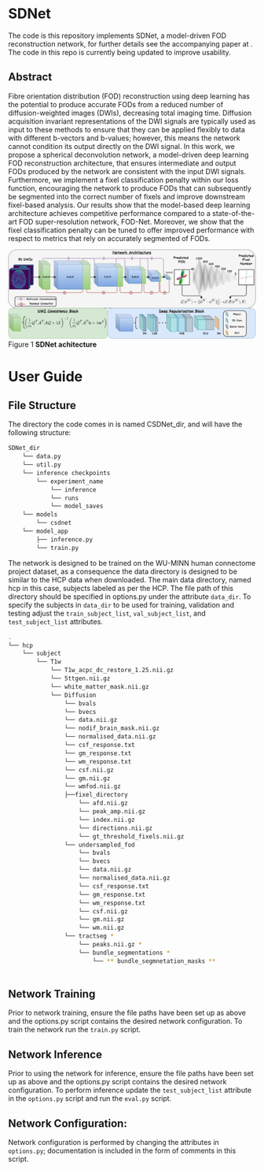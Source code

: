 # SDNet 
The code is this repository implements SDNet, a model-driven FOD reconstruction network, for further details see the accompanying paper at . The code in this repo is currently being updated to improve usability. 

## Abstract
Fibre orientation distribution (FOD) reconstruction using deep learning has the potential to produce accurate FODs from a reduced number of diffusion-weighted images (DWIs), decreasing total imaging time. Diffusion acquisition invariant representations of the DWI signals are typically used as input to these methods to ensure that they can be applied flexibly to data with different b-vectors and b-values; however, this means the network cannot condition its output directly on the DWI signal. In this work, we propose a spherical deconvolution network, a model-driven deep learning FOD reconstruction architecture, that ensures intermediate and output FODs produced by the network are consistent with the input DWI signals. Furthermore, we implement a fixel classification penalty within our loss function, encouraging the network to produce FODs that can subsequently be segmented into the correct number of fixels and improve downstream fixel-based analysis. Our results show that the model-based deep learning architecture achieves competitive performance compared to a state-of-the-art FOD super-resolution network, FOD-Net. Moreover, we show that the fixel classification penalty can be tuned to offer improved performance with respect to metrics that rely on accurately segmented of FODs.

<img src="SDNet%20(2).jpg" width="1000"><br>
Figure 1 **SDNet achitecture**

# User Guide 
## File Structure
The directory the code comes in is named CSDNet_dir, and will have the following structure:
```bash
SDNet_dir
    └── data.py
    └── util.py
    └── inference checkpoints
        └── experiment_name
            └── inference
            └── runs
            └── model_saves
    └── models
        └── csdnet
    └── model_app
        ├── inference.py
        └── train.py
```
The network is designed to be trained on the WU-MINN human connectome project dataset, as a consequence the data directory is designed to be similar to the HCP data when downloaded. The main data directory, named hcp in this case, subjects labeled as per the HCP. The file path of this directory should be specified in options.py under the attribute `data_dir`. To specify the subjects in `data_dir` to be used for training, validation and testing adjust the `train_subject_list`, `val_subject_list`, and `test_subject_list` attributes.

```bash
.
└── hcp
    └── subject
        └── T1w
            └── T1w_acpc_dc_restore_1.25.nii.gz
            └── 5ttgen.nii.gz
            └── white_matter_mask.nii.gz
            └── Diffusion
                └── bvals
                └── bvecs 
                └── data.nii.gz
                └── nodif_brain_mask.nii.gz
                └── normalised_data.nii.gz
                └── csf_response.txt
                └── gm_response.txt
                └── wm_response.txt
                └── csf.nii.gz
                └── gm.nii.gz
                └── wmfod.nii.gz
                ├──fixel_directory
                    └── afd.nii.gz
                    └── peak_amp.nii.gz
                    └── index.nii.gz
                    └── directions.nii.gz
                    └── gt_threshold_fixels.nii.gz
                └── undersampled_fod
                    └── bvals
                    └── bvecs
                    └── data.nii.gz
                    └── normalised_data.nii.gz
                    └── csf_response.txt
                    └── gm_response.txt
                    └── wm_response.txt
                    └── csf.nii.gz
                    └── gm.nii.gz
                    └── wm.nii.gz
                └── tractseg *
                    └── peaks.nii.gz *
                    └── bundle_segmentations *
                        └── ** bundle_segmnetation_masks **
                    
```

## Network Training
Prior to network training, ensure the file paths have been set up as above and the options.py script contains the desired network configuration. To train the network run the `train.py` script. 

## Network Inference
Prior to using the network for inference, ensure the file paths have been set up as above and the options.py script contains the desired network configuration. To perform inference update the `test_subject_list` attribute in the `options.py` script and run the `eval.py` script.

## Network Configuration:
Network configuration is performed by changing the attributes in `options.py`; documentation is included in the form of comments in this script. 
